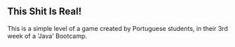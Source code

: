 
<!-- TITLE OF THE PROJECT -->
## This Shit Is Real!

<!-- ABOUT THE PROJECT -->
This is a simple level of a game created by Portuguese students, in their 3rd week of a 'Java' Bootcamp.

